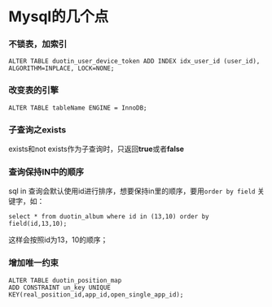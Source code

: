 # Mysql的几个点
### 不锁表，加索引
```
ALTER TABLE duotin_user_device_token ADD INDEX idx_user_id (user_id), ALGORITHM=INPLACE, LOCK=NONE;
```
### 改变表的引擎

```
ALTER TABLE tableName ENGINE = InnoDB;
```
### 子查询之exists
exists和not exists作为子查询时，只返回**true**或者**false**

### 查询保持IN中的顺序
sql in 查询会默认使用id进行排序，想要保持in里的顺序，要用`order by field` 关键字，如：

```
select * from duotin_album where id in (13,10) order by field(id,13,10);
```
这样会按照id为13，10的顺序；

### 增加唯一约束

```
ALTER TABLE duotin_position_map
ADD CONSTRAINT un_key UNIQUE KEY(real_position_id,app_id,open_single_app_id);
```

